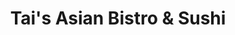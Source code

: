 ---
layout: place
title: Tai's Asian Bistro & Sushi
permalink: /ohio/columbus/tai-s-asian-bistro-sushi.html
stateAbbr: OH
stateName: Ohio
cityName: Columbus
seo:
  type: restaurant
  links: https://www.taisasianbistrocbus.com/
place_id: ChIJzfW8AmWOOIgR1-wo-7bwcl8
photos:
  - name: >-
      places/ChIJzfW8AmWOOIgR1-wo-7bwcl8/photos/AeeoHcJBxd1WVSZf8lyXYsauek0ShGJbVLbfkxuP4y8XGmJgOiAkIsi6-9MhhplbEBVCWWSslVbE3_O7ymWbDlIOoO2bC75u-fZEaFV3DB1JkhLMdX9RQ4jfzVsfg4g4cx-hL57i0x_2mHcJqtTuJYboH2t6DpfstRdFIYq-j4reHijS4RdlluYJBRE9K6hmVzVjJ9PQjTkyZdlbvdFOO1Y-5spZz5xChOqPYXeK-edYVHytDIReHtMr6_Ygh_PN_sEtfn8IPf_Oc57gRPC7CqAcF_OvmOyPD32ilAZE5mmIgL5cRmUOqYFzllaYKz3mLq6giBCqiRAgTVFQxkYSrInxYlSBLSAHh3Kdcmhvuc9n5G6kaxVRmcYrCx1nOYStlw2tCrFBT0wX4CeFjrtXETaPZd9hf04Lri3v6IQdRaKtPaLtE1WT
    widthPx: 1912
    heightPx: 1755
    authorAttributions:
      - displayName: Jeff V
        uri: https://maps.google.com/maps/contrib/104254729245801251656
        photoUri: >-
          https://lh3.googleusercontent.com/a-/ALV-UjXrGFmYfUMQF_BA_p5SS_Z6-utU8xIghKbAAD2Rq429j-zTw-dnsQ=s100-p-k-no-mo
    flagContentUri: >-
      https://www.google.com/local/imagery/report/?cb_client=maps_api_places.places_api&image_key=!1e10!2sCIHM0ogKEICAgICrnOPkoAE&hl=en-US
    googleMapsUri: >-
      https://www.google.com/maps/place//data=!3m4!1e2!3m2!1sCIHM0ogKEICAgICrnOPkoAE!2e10!4m2!3m1!1s0x88388e6502bcf5cd:0x5f72f0b6fb28ecd7
  - name: >-
      places/ChIJzfW8AmWOOIgR1-wo-7bwcl8/photos/AeeoHcKwSOHrVao2hl4VOw4GKmi7TXElrlWDmVYROf0BH8I1_1ed_1L8wWrAlmY6O7VU63Q2vdHVAuzUig8pJJOib1ELgj5vKS_7n5137YNxtwiUHracbeevz4zMP62-FdMsoiTLncwVdYaLaGsFMLtuiSi1d97oWgjNEvekI52hz3v3yPyfHSP0YPn_ejXH-sXXW_AbrxmO9wJkpXXnvs_bWArDRNKbmilwmSKnWNJA7H16Na1G9IlcU3PM9seJhFKYLB7fECsTvFW0K8ncuInVLUjpSfwxJ1fvNjSvba33p7OzuTAbuQjNiesKSPokYfAsxRubfurRdxM5xQAg-wYNLEMa-xmgdJMEhi7QYpd7RPZZnaonXHy3ZGIgUE3J2Kb8U5U6FYbuoP5O23BQEEmZkR-hS9maNFPPY27_m9TGGIYW6SI
    widthPx: 4032
    heightPx: 3024
    authorAttributions:
      - displayName: Charan Saketh
        uri: https://maps.google.com/maps/contrib/113266242155966959542
        photoUri: >-
          https://lh3.googleusercontent.com/a-/ALV-UjUSTkXXQ6oEgScz_BiMpf8ImUUhi0pcozgC0yBiL4Od4XK1IiOqGw=s100-p-k-no-mo
    flagContentUri: >-
      https://www.google.com/local/imagery/report/?cb_client=maps_api_places.places_api&image_key=!1e10!2sCIHM0ogKEICAgICMzPiI6wE&hl=en-US
    googleMapsUri: >-
      https://www.google.com/maps/place//data=!3m4!1e2!3m2!1sCIHM0ogKEICAgICMzPiI6wE!2e10!4m2!3m1!1s0x88388e6502bcf5cd:0x5f72f0b6fb28ecd7
  - name: >-
      places/ChIJzfW8AmWOOIgR1-wo-7bwcl8/photos/AeeoHcLF8o-fMz6E4dVjkBIJXwKqkxIOk6UAfMAkDvsM6DhXjAvqVB2Bfo3eALB9AVePBWvTNpypwvY6gjmzkFBHUPs8CM-LCyM8xMBsdhxSqhtn6SDm_kZhFrSc5OtdHYILXnNMRrmoSqg3WfpqZXzUs_sjYVN1w6UX7zsQW8SHEvJKKGsiKUj0PIR84zQnYa0AJeqg7flWZicYjp7DbgKBGIoFlZvhhaS0P1b0IGIWBWpDgWBk4IRzQAQueEhHRZX6DDrJdz7o3w9poIG7-Kjbf1mr1cFgaJfnKGiHvEwhMmkTWmesaTCbjwTG36NqBSrqezRYjc10LCfKp3g2xfC09hnJLcVVr6do6GG1LVAETFe2XsIi0Ns1dZZswIKOg-Uj2arQ6Q9uEdaJG4C6gLPgW47V951Qbi4xlcEBmLNC0FmtDw
    widthPx: 3024
    heightPx: 4032
    authorAttributions:
      - displayName: Jessica Larson
        uri: https://maps.google.com/maps/contrib/115436161829294555403
        photoUri: >-
          https://lh3.googleusercontent.com/a-/ALV-UjWFUCdAuaibwwlz_w5-2qhu84RkKbS_hwwYmuVim5CBrls4kSr8=s100-p-k-no-mo
    flagContentUri: >-
      https://www.google.com/local/imagery/report/?cb_client=maps_api_places.places_api&image_key=!1e10!2sCIHM0ogKEICAgMCot9vIQg&hl=en-US
    googleMapsUri: >-
      https://www.google.com/maps/place//data=!3m4!1e2!3m2!1sCIHM0ogKEICAgMCot9vIQg!2e10!4m2!3m1!1s0x88388e6502bcf5cd:0x5f72f0b6fb28ecd7
  - name: >-
      places/ChIJzfW8AmWOOIgR1-wo-7bwcl8/photos/AeeoHcIKjc0mO7-FQPRfyavXHX_-q7Q_hDA9pwtPzAncwafcSlKMVZhxX6FqXEI48oFR2Z7I1fttiXsLj2P17H6XDmmmB6u_tKAIkbs_tmauBR0S3J-LByAMKjXsdpBYwlyC41Pd4nbsCH3N0B6NaJEdLH-NldTakRZfQs8B_T0qi9yVqewrcWmiwdQFwK11dXvAzoOUJ1UP_cQiOnSVEV7xpK88P9hX3ygl1Z4yWRWhq79pm6puHFEoS-AA7MLIXe1TkfjidpwS1AOBHLaYDB7-lCMCpZv0hDFlF_4L0P0jVQRKrdpPdg2j2Wm3C9ZCTBfQfX40s1K1I_LfofqwhP_JU2W51YgxZ0t6wicmvzthr-T7-bD7ASNtdW4PZ6SmYFPt1JthFuWkl2VKBMnu9UzYJefmPkHRgt8iQHMTeaGH6bvGuA
    widthPx: 4000
    heightPx: 2250
    authorAttributions:
      - displayName: Jeff V
        uri: https://maps.google.com/maps/contrib/104254729245801251656
        photoUri: >-
          https://lh3.googleusercontent.com/a-/ALV-UjXrGFmYfUMQF_BA_p5SS_Z6-utU8xIghKbAAD2Rq429j-zTw-dnsQ=s100-p-k-no-mo
    flagContentUri: >-
      https://www.google.com/local/imagery/report/?cb_client=maps_api_places.places_api&image_key=!1e10!2sCIHM0ogKEICAgICrnOPkYA&hl=en-US
    googleMapsUri: >-
      https://www.google.com/maps/place//data=!3m4!1e2!3m2!1sCIHM0ogKEICAgICrnOPkYA!2e10!4m2!3m1!1s0x88388e6502bcf5cd:0x5f72f0b6fb28ecd7
  - name: >-
      places/ChIJzfW8AmWOOIgR1-wo-7bwcl8/photos/AeeoHcLfXFk9y8peiMUWMOy_22acZkzycswdeDi-PwTFMRz3sD9NOUUfncl0IBV5M7arzN8c06TVsGoiq1vSV-QiLcvLwY6a5HaVuGC3BsR6SGxfnwLSujfxw5O872gu1PBPgG8KPqlz8IcM8nJhmJE4B1_0Jrz_gSYqEwEeNrLvquYsO1gmFgdtRLVxDdT0yGcUKtvix_uEP9_ISUddm1AgM2k0gkPG2S00qo_ZpCr24gMkHv3nF8wyX50EH1E9vvcVqxw1ej3PRLDNKXy66JxyBmoF2XxG1Xh79co_rWQ6uBXieooUFcBkj1Ddm8IH1N4JjeU_wlwGw4wsnUwy-2_WAY5lFSEoplArljZ20QwfmI8IdWd7LU91hWKPTlSR4q55JdklJnllzUA8zVKatECQxWXhcZeLSwqj8xepVn75zTPMyuyFtn9KdfTy3UJiRjSG
    widthPx: 4080
    heightPx: 3072
    authorAttributions:
      - displayName: Mike Wilson
        uri: https://maps.google.com/maps/contrib/111538484583755108842
        photoUri: >-
          https://lh3.googleusercontent.com/a-/ALV-UjUpidBUGuXcpFVHLglbOoH8ZQCb0S0-BquDN8y2LUTfLH9JfmRZ=s100-p-k-no-mo
    flagContentUri: >-
      https://www.google.com/local/imagery/report/?cb_client=maps_api_places.places_api&image_key=!1e10!2sCIABIhAGbzzgID29KWfgNN4ACH38&hl=en-US
    googleMapsUri: >-
      https://www.google.com/maps/place//data=!3m4!1e2!3m2!1sCIABIhAGbzzgID29KWfgNN4ACH38!2e10!4m2!3m1!1s0x88388e6502bcf5cd:0x5f72f0b6fb28ecd7
  - name: >-
      places/ChIJzfW8AmWOOIgR1-wo-7bwcl8/photos/AeeoHcLA2pHuMZFk7sveqj_LVhfl6z2mSRiuzlWRXI30Kj5qFHOnBy8Seb9uRwYe9KNLGWQmBdVBayAJP6s_dIahLGYgCC37Z-qlI8DifwXIcC-o7hPFEDpnCfkbloMMhYsWjVcKGtrenCJ0LSRCImSyaTX_rEBmK8DwH1Y4E2-YaptDBwiEwtmXumgtMyXRDwVVBBGzLyFG3yBfbttGJ6MZCXtnR7MIpkr93GRDcPc4snHKGJxMdJJfhZ-DkgEVwkk5kNiFxShwp_INuv3tdvvYW7q7CWTfmg1m2kPnXtnkGRoQiI0brZYaIAF9E7FxuDSrcNNrfgDpjtePXAwGztUYW13ZL6rJBQfvBA5bCfe0Wido5Qd3_BES9hsMyclFWwaI35UkvoWv5Hxkwku1PmgJ-I5_G4fu3TdJMa5AOMnmYeARDQ
    widthPx: 2992
    heightPx: 2992
    authorAttributions:
      - displayName: Sharmin Sultana
        uri: https://maps.google.com/maps/contrib/105601726923758888627
        photoUri: >-
          https://lh3.googleusercontent.com/a-/ALV-UjUItepWlOHwTUbTQwqFXRrO1FILs8NyTnZkUAlyVZ6Tm2FTYPYMzw=s100-p-k-no-mo
    flagContentUri: >-
      https://www.google.com/local/imagery/report/?cb_client=maps_api_places.places_api&image_key=!1e10!2sCIHM0ogKEICAgIC7ytfJXQ&hl=en-US
    googleMapsUri: >-
      https://www.google.com/maps/place//data=!3m4!1e2!3m2!1sCIHM0ogKEICAgIC7ytfJXQ!2e10!4m2!3m1!1s0x88388e6502bcf5cd:0x5f72f0b6fb28ecd7
  - name: >-
      places/ChIJzfW8AmWOOIgR1-wo-7bwcl8/photos/AeeoHcJ2U38W_JBMEwgITvHSyEt_NBTZX7FYKsWhV1vHkootpmYw0_ywujDjZ2bQwQrncUlX6ykIIFWGRDoJEMdRdbpJL4xbckvulAHX189PTEm86Hlqp3pUGdimssLu1fJqT_dELgC2GAN_cgUb5Rpl3vH9gwtEZlNL4vYlsc_E8OAnCepNUC2CbPQ6cUlYHL5cfkIEKvYvAobXRgsebaOaSTyj2UTGSPjMT3FtlkL3MhT28cZKy15yEmMc-zfdpt0l9eHrBBFVrJzW512AKfyIJ5bJj_WhIyddD5hY5Kr1qqZwAdHe8c-FntyFtjfiiKFGi1fY-MeKGY6CareJE2WEbZlkWkSlD4wSmC9ktmK-3upvFuuX5pAlPFEycN6JYC6mubCEVs7ZX46p8rx8EEsG4aOlqwNPTBp8JKosg_83849qZ3tK
    widthPx: 3000
    heightPx: 4000
    authorAttributions:
      - displayName: Chazahc
        uri: https://maps.google.com/maps/contrib/110822465509209788267
        photoUri: >-
          https://lh3.googleusercontent.com/a-/ALV-UjVWkXaE27PtmIJJ6RhrNjEY6DZunNd6QcA4vjSLlLYRQDBmbfP0=s100-p-k-no-mo
    flagContentUri: >-
      https://www.google.com/local/imagery/report/?cb_client=maps_api_places.places_api&image_key=!1e10!2sCIHM0ogKEICAgICHhYn4mgE&hl=en-US
    googleMapsUri: >-
      https://www.google.com/maps/place//data=!3m4!1e2!3m2!1sCIHM0ogKEICAgICHhYn4mgE!2e10!4m2!3m1!1s0x88388e6502bcf5cd:0x5f72f0b6fb28ecd7
  - name: >-
      places/ChIJzfW8AmWOOIgR1-wo-7bwcl8/photos/AeeoHcL5n93gJOP0Xc-NUoF1qPbvzj7Kghf-2OaXFvTGDgbSdSoLoDTK7CL11dSWa_UxT0sYAfYcJS7HzejQDeiQDJvkOlx6okpQpWuqcsCyev6y36d3jp8RzZJ8YJ_xVM0HwZTSM_Cmk8flniv4AfeH0mLGt5VwfSaEkLqlHH53N9_2WTcmlpc3ulM-bgwK8ZY1Y2WndBfar68UcU_864Z4OIddEyFV4ZOcG2j4SCXldZ-e4vYjUvJz-9g7UkyVYKWR1deHmMe0zz68FClxOazJKK00b4bVUUUSp15fJ1AIbijgw35ZvpYJW7VLMTJkLdruxBAVJ--j3z_pJBxsv9JDWtPtGqxPHM-FynGRBkX_UiaWeg0kLU8GeikCjJeNmmBAndwZNMi4UWez3mJoJW_vnIuq5Rz1HHYti5ATjbnZiOqVGgmv
    widthPx: 4080
    heightPx: 3072
    authorAttributions:
      - displayName: Ms. MD
        uri: https://maps.google.com/maps/contrib/107362673996562632876
        photoUri: >-
          https://lh3.googleusercontent.com/a/ACg8ocK9sUvZu3nbLpWMpvfYvXhX767HDtBFDSTY-__hcdXThqdUg_F1=s100-p-k-no-mo
    flagContentUri: >-
      https://www.google.com/local/imagery/report/?cb_client=maps_api_places.places_api&image_key=!1e10!2sCIHM0ogKEICAgIC7kObJyQE&hl=en-US
    googleMapsUri: >-
      https://www.google.com/maps/place//data=!3m4!1e2!3m2!1sCIHM0ogKEICAgIC7kObJyQE!2e10!4m2!3m1!1s0x88388e6502bcf5cd:0x5f72f0b6fb28ecd7
  - name: >-
      places/ChIJzfW8AmWOOIgR1-wo-7bwcl8/photos/AeeoHcK1ICWHE9Bx8sAmzPTWBbBk02fUG54BtBhkR60eOzJmpThnuhtLou-8ARG5Aro8rpBnw5hBYIbwysQ8RUn4fYBYodNdY_4tnWtzbmGrd7_TBLZFe-CqkXVdJgS7sH-yKirxve5j_Kc5_rFhsR0asn4SBC0uuYbbr0GTm96L7rpLATjL5uGawNqMXmSsNh1IkIZ4xRIqVYZG8Gxw3_hibYPVQDbdHCtPiAA5QTtSe4j5mgG0k-WLzBQk61M8oNSgKXdwHXzdck-RoHqyvL30rT17io0n9aU5bGOdP_Mdria0kl2OIjBe-RMYSk_3WMRQAqT1-J0g9_1Uos1xHdI3CVizLWmmFGeJyV4mt3t-kNsFDOr9QgNaLHvAKZev2UBPCCMowPnu2ebj5flvpvxkQQVucX6tRZNijUYhVP2tGTo2qNFk70iSn8JTCfv6RQ
    widthPx: 4000
    heightPx: 3000
    authorAttributions:
      - displayName: Sarah O'Connor
        uri: https://maps.google.com/maps/contrib/104432679004171026521
        photoUri: >-
          https://lh3.googleusercontent.com/a-/ALV-UjVDk55cz5eAocK8vOAfD8aE98mXe7y71-oLHijnMmSlsYH9-sfc=s100-p-k-no-mo
    flagContentUri: >-
      https://www.google.com/local/imagery/report/?cb_client=maps_api_places.places_api&image_key=!1e10!2sCIABIhAGbzaqOBHxG2fjNQQACpvF&hl=en-US
    googleMapsUri: >-
      https://www.google.com/maps/place//data=!3m4!1e2!3m2!1sCIABIhAGbzaqOBHxG2fjNQQACpvF!2e10!4m2!3m1!1s0x88388e6502bcf5cd:0x5f72f0b6fb28ecd7
  - name: >-
      places/ChIJzfW8AmWOOIgR1-wo-7bwcl8/photos/AeeoHcJGQLKD4Qrkoh1mLr0mHdIxyU6-tVWxht_oejz__TGuTlyH7scmhUbVN3jm6Gz7uwxFK-4kc05_yChS3fitocKHG1PIWiOqMcigaJNdmqnomX98G33OwTUnvm3vGxgvXe-KQkwpz-QGQX1OUA-So4wQOkht5EKiPMBV3nZmtpMNcfgmzOs1z1rDBBuZQBNGnQSjScAKTURNbAlGpYZx27T9PIQaky_B7IQ-S-oPgpGHm3dUSFH4-i4L-NCmuROjCPnQGyuqmBYyc7zthMY3BTcjsxiTu7HPF4i9BSJ2FmcFeUgTsyON8PBTB5IXw14igdtNpY7M-5g0mlzLXzoQ1jDzf9_ITOJ42Q3-j3tEHn1OkXIXF1s61Ex7o8zTL46NAKFKqRY4hWrTex57fQH2MpAl9tRMCrumqDVTSmPAoAYyIH0
    widthPx: 4032
    heightPx: 3024
    authorAttributions:
      - displayName: Jay Su
        uri: https://maps.google.com/maps/contrib/109746999969804668156
        photoUri: >-
          https://lh3.googleusercontent.com/a-/ALV-UjXtZBx7fQApP77b2UvfKspE5gKeFwd4xn6n_9lKHlb_ZbJurFrs=s100-p-k-no-mo
    flagContentUri: >-
      https://www.google.com/local/imagery/report/?cb_client=maps_api_places.places_api&image_key=!1e10!2sCIHM0ogKEICAgID3vaPwnAE&hl=en-US
    googleMapsUri: >-
      https://www.google.com/maps/place//data=!3m4!1e2!3m2!1sCIHM0ogKEICAgID3vaPwnAE!2e10!4m2!3m1!1s0x88388e6502bcf5cd:0x5f72f0b6fb28ecd7
address: 1285 W Lane Ave, Columbus, OH 43221, USA
street: 1285 W Lane Ave
city: Columbus
state: OH
zip: '43221'
country: USA
neighborhood: West Campus
latitude: '40.006399'
longitude: '-83.044237'
accessibility_options:
  wheelchairAccessibleParking: true
  wheelchairAccessibleEntrance: true
  wheelchairAccessibleRestroom: true
  wheelchairAccessibleSeating: true
business_status: OPERATIONAL
name: Tai's Asian Bistro & Sushi
google_maps_links:
  directionsUri: >-
    https://www.google.com/maps/dir//''/data=!4m7!4m6!1m1!4e2!1m2!1m1!1s0x88388e6502bcf5cd:0x5f72f0b6fb28ecd7!3e0
  placeUri: https://maps.google.com/?cid=6877824249636646103
  writeAReviewUri: >-
    https://www.google.com/maps/place//data=!4m3!3m2!1s0x88388e6502bcf5cd:0x5f72f0b6fb28ecd7!12e1
  reviewsUri: >-
    https://www.google.com/maps/place//data=!4m4!3m3!1s0x88388e6502bcf5cd:0x5f72f0b6fb28ecd7!9m1!1b1
  photosUri: >-
    https://www.google.com/maps/place//data=!4m3!3m2!1s0x88388e6502bcf5cd:0x5f72f0b6fb28ecd7!10e5
primary_type: Asian Restaurant
opening_hours:
  regular: null
  current: null
secondary_opening_hours:
  regular:
    weekdayDescriptions: null
    type: null
  current:
    weekdayDescriptions: null
    type: null
phone: (614) 485-0016
price_level: PRICE_LEVEL_INEXPENSIVE
price_range: $10 &ndash; $20
rating: '4.5'
rating_count: 0
website: https://www.taisasianbistrocbus.com/
description: >-
  Discover Tai's Asian Bistro in Columbus, OH$$$Nestled in the heart of
  Columbus, OH, Tai's Asian Bistro & Sushi offers a welcoming spot for enjoying
  a mix of Asian fusion flavors that blend traditional and modern tastes. This
  casual eatery serves up fresh dishes like pho and sushi, making it a go-to
  choice for those seeking flavorful options in a relaxed setting. With an
  emphasis on generous portions and affordable pricing, it's ideal for anyone
  exploring nearby sushi spots or craving authentic Asian-inspired meals. The
  menu highlights a variety of options, including bubble tea and other light
  favorites, ensuring a satisfying experience for diners looking for variety
  without the fuss.
generative_summary: >-
  Discover Tai's Asian Bistro in Columbus, OH$$$Nestled in the heart of
  Columbus, OH, Tai's Asian Bistro & Sushi offers a welcoming spot for enjoying
  a mix of Asian fusion flavors that blend traditional and modern tastes. This
  casual eatery serves up fresh dishes like pho and sushi, making it a go-to
  choice for those seeking flavorful options in a relaxed setting. With an
  emphasis on generous portions and affordable pricing, it's ideal for anyone
  exploring nearby sushi spots or craving authentic Asian-inspired meals. The
  menu highlights a variety of options, including bubble tea and other light
  favorites, ensuring a satisfying experience for diners looking for variety
  without the fuss.
generative_disclosure: Summarized by AI using the Grok-3-Mini model.
reviews:
  - name: >-
      places/ChIJzfW8AmWOOIgR1-wo-7bwcl8/reviews/ChZDSUhNMG9nS0VJQ0FnTUR3MmJtYU53EAE
    relativePublishTimeDescription: 2 weeks ago
    rating: 5
    text:
      text: >-
        We had an amazing dining experience at Tai's Restaurant! The Singapore
        Noodle dish was a standout - loaded with a generous amount of juicy
        chicken, succulent shrimp, and perfectly cooked egg.


        But the real showstopper was the Shrimp Salt and Pepper. Crispy on the
        outside, tender on the inside, and full of flavor - it was absolute
        perfection!


        The portions were generous, the prices were reasonable, and the service
        was top-notch. We can't wait to come back and try more of Tai's
        delicious offerings!
      languageCode: en
    originalText:
      text: >-
        We had an amazing dining experience at Tai's Restaurant! The Singapore
        Noodle dish was a standout - loaded with a generous amount of juicy
        chicken, succulent shrimp, and perfectly cooked egg.


        But the real showstopper was the Shrimp Salt and Pepper. Crispy on the
        outside, tender on the inside, and full of flavor - it was absolute
        perfection!


        The portions were generous, the prices were reasonable, and the service
        was top-notch. We can't wait to come back and try more of Tai's
        delicious offerings!
      languageCode: en
    authorAttribution:
      displayName: B S
      uri: https://www.google.com/maps/contrib/100483839888062542409/reviews
      photoUri: >-
        https://lh3.googleusercontent.com/a-/ALV-UjWzy6jSTOz8JCJYpPB-AOlXbaPSehQrJXWBnRfnRENodMUiQ5bd=s128-c0x00000000-cc-rp-mo-ba3
    publishTime: '2025-03-26T23:26:26.065350Z'
    flagContentUri: >-
      https://www.google.com/local/review/rap/report?postId=ChZDSUhNMG9nS0VJQ0FnTUR3MmJtYU53EAE&d=17924085&t=1
    googleMapsUri: >-
      https://www.google.com/maps/reviews/data=!4m6!14m5!1m4!2m3!1sChZDSUhNMG9nS0VJQ0FnTUR3MmJtYU53EAE!2m1!1s0x88388e6502bcf5cd:0x5f72f0b6fb28ecd7
  - name: >-
      places/ChIJzfW8AmWOOIgR1-wo-7bwcl8/reviews/ChZDSUhNMG9nS0VJQ0FnTUR3bEptM0xnEAE
    relativePublishTimeDescription: 3 weeks ago
    rating: 5
    text:
      text: >-
        Okay, this is a hidden gem! The food was authentic and reminded me of
        Chinese street food. Nothing was oily or over sauces. Everything tasted
        FRESH and the staff went above and beyond to accommodate my order ( I
        added and subtracted from the original dish). They were very friendly.
        Funky atmosphere- good vibes. I’m in. Can’t wait to go back and try the
        Pho.
      languageCode: en
    originalText:
      text: >-
        Okay, this is a hidden gem! The food was authentic and reminded me of
        Chinese street food. Nothing was oily or over sauces. Everything tasted
        FRESH and the staff went above and beyond to accommodate my order ( I
        added and subtracted from the original dish). They were very friendly.
        Funky atmosphere- good vibes. I’m in. Can’t wait to go back and try the
        Pho.
      languageCode: en
    authorAttribution:
      displayName: Megan R
      uri: https://www.google.com/maps/contrib/109057432192273376575/reviews
      photoUri: >-
        https://lh3.googleusercontent.com/a-/ALV-UjVXpAgDU30ctC9GUY1-8uI5Xaa2DDHijQoCXLgu_wg1xA6cryF_7g=s128-c0x00000000-cc-rp-mo-ba3
    publishTime: '2025-03-23T19:58:43.222775Z'
    flagContentUri: >-
      https://www.google.com/local/review/rap/report?postId=ChZDSUhNMG9nS0VJQ0FnTUR3bEptM0xnEAE&d=17924085&t=1
    googleMapsUri: >-
      https://www.google.com/maps/reviews/data=!4m6!14m5!1m4!2m3!1sChZDSUhNMG9nS0VJQ0FnTUR3bEptM0xnEAE!2m1!1s0x88388e6502bcf5cd:0x5f72f0b6fb28ecd7
  - name: >-
      places/ChIJzfW8AmWOOIgR1-wo-7bwcl8/reviews/ChZDSUhNMG9nS0VJQ0FnTUR3dmUtOU1nEAE
    relativePublishTimeDescription: 2 weeks ago
    rating: 5
    text:
      text: >-
        Absolutely stellar place! Very well decorated, super friendly staff and
        the food was amazing and well priced. Flavorful and fresh, definitely
        will be returning and recommending to everyone! :) Got Sushi F (Chef
        Choice Sushi and Sashimi) and the Rice Noodle Salad! Amazing!!! 🌟
      languageCode: en
    originalText:
      text: >-
        Absolutely stellar place! Very well decorated, super friendly staff and
        the food was amazing and well priced. Flavorful and fresh, definitely
        will be returning and recommending to everyone! :) Got Sushi F (Chef
        Choice Sushi and Sashimi) and the Rice Noodle Salad! Amazing!!! 🌟
      languageCode: en
    authorAttribution:
      displayName: bass_clarinet
      uri: https://www.google.com/maps/contrib/107299144912021833282/reviews
      photoUri: >-
        https://lh3.googleusercontent.com/a-/ALV-UjVzFio7wARmVkWW17OoSeQkou9y1doiXHA3sOU1w3Fyzi3EgDbm=s128-c0x00000000-cc-rp-mo
    publishTime: '2025-03-27T19:59:46.018947Z'
    flagContentUri: >-
      https://www.google.com/local/review/rap/report?postId=ChZDSUhNMG9nS0VJQ0FnTUR3dmUtOU1nEAE&d=17924085&t=1
    googleMapsUri: >-
      https://www.google.com/maps/reviews/data=!4m6!14m5!1m4!2m3!1sChZDSUhNMG9nS0VJQ0FnTUR3dmUtOU1nEAE!2m1!1s0x88388e6502bcf5cd:0x5f72f0b6fb28ecd7
  - name: >-
      places/ChIJzfW8AmWOOIgR1-wo-7bwcl8/reviews/ChZDSUhNMG9nS0VJQ0FnSUQzdmFQd0xBEAE
    relativePublishTimeDescription: 4 months ago
    rating: 5
    text:
      text: >-
        We visited Tai’s Asian Bistro & Sushi with our kids and had a great
        experience. The food was delicious, and the portion sizes were
        huge—definitely worth the price. While it was very crowded on a Sunday
        afternoon, the food itself made up for it. The atmosphere isn’t much
        about aesthetics or vibes; it’s more of a place for people who just love
        good food. If you’re hungry and in the area, this spot delivers!
      languageCode: en
    originalText:
      text: >-
        We visited Tai’s Asian Bistro & Sushi with our kids and had a great
        experience. The food was delicious, and the portion sizes were
        huge—definitely worth the price. While it was very crowded on a Sunday
        afternoon, the food itself made up for it. The atmosphere isn’t much
        about aesthetics or vibes; it’s more of a place for people who just love
        good food. If you’re hungry and in the area, this spot delivers!
      languageCode: en
    authorAttribution:
      displayName: Jay Su
      uri: https://www.google.com/maps/contrib/109746999969804668156/reviews
      photoUri: >-
        https://lh3.googleusercontent.com/a-/ALV-UjXtZBx7fQApP77b2UvfKspE5gKeFwd4xn6n_9lKHlb_ZbJurFrs=s128-c0x00000000-cc-rp-mo-ba5
    publishTime: '2024-11-18T03:24:49.321250Z'
    flagContentUri: >-
      https://www.google.com/local/review/rap/report?postId=ChZDSUhNMG9nS0VJQ0FnSUQzdmFQd0xBEAE&d=17924085&t=1
    googleMapsUri: >-
      https://www.google.com/maps/reviews/data=!4m6!14m5!1m4!2m3!1sChZDSUhNMG9nS0VJQ0FnSUQzdmFQd0xBEAE!2m1!1s0x88388e6502bcf5cd:0x5f72f0b6fb28ecd7
  - name: >-
      places/ChIJzfW8AmWOOIgR1-wo-7bwcl8/reviews/ChdDSUhNMG9nS0VJQ0FnSUNQZ0lXeS13RRAB
    relativePublishTimeDescription: 4 months ago
    rating: 4
    text:
      text: >-
        Random late-night choice after an OSU volleyball game. (Our girls won
        over Rutgers in 3). So glad I stumbled in here. I couldn’t believe how
        busy they were, but the good food and HUGE portions soon made it clear.
        The menu is extensive to say the least. It’s a bit overwhelming for a
        newbie. But I made some

        Good choices and was pleased.
      languageCode: en
    originalText:
      text: >-
        Random late-night choice after an OSU volleyball game. (Our girls won
        over Rutgers in 3). So glad I stumbled in here. I couldn’t believe how
        busy they were, but the good food and HUGE portions soon made it clear.
        The menu is extensive to say the least. It’s a bit overwhelming for a
        newbie. But I made some

        Good choices and was pleased.
      languageCode: en
    authorAttribution:
      displayName: David Trisel
      uri: https://www.google.com/maps/contrib/112696675777650606440/reviews
      photoUri: >-
        https://lh3.googleusercontent.com/a-/ALV-UjWmjaDhEULzlllus7aBnaYzl9DXX8OcyJWpMfhxgT7A0VLHeB0m=s128-c0x00000000-cc-rp-mo-ba5
    publishTime: '2024-11-20T15:23:29.191076Z'
    flagContentUri: >-
      https://www.google.com/local/review/rap/report?postId=ChdDSUhNMG9nS0VJQ0FnSUNQZ0lXeS13RRAB&d=17924085&t=1
    googleMapsUri: >-
      https://www.google.com/maps/reviews/data=!4m6!14m5!1m4!2m3!1sChdDSUhNMG9nS0VJQ0FnSUNQZ0lXeS13RRAB!2m1!1s0x88388e6502bcf5cd:0x5f72f0b6fb28ecd7
review_summary: >-
  What Customers Are Buzzing About$$$Folks rave about the fresh and authentic
  flavors at this spot, with standout dishes like noodles and seafood
  preparations earning high marks for their taste and generous servings. Many
  appreciate the friendly service and welcoming vibe that make it a solid pick
  for casual get-togethers or solo meals, even on busy nights. While the
  extensive menu might feel overwhelming at first, reviewers consistently note
  that the value and quality make it worth trying new items. Overall, it's
  praised as a reliable choice for tasty, well-priced eats that leave you
  wanting more, blending fun atmosphere with solid execution to keep customers
  coming back.
review_disclosure: Summarized by AI using the Grok-3-Mini model.
parking_options:
  freeParkingLot: true
  freeStreetParking: true
  valetParking: false
payment_options:
  acceptsCreditCards: true
  acceptsDebitCards: true
  acceptsCashOnly: false
  acceptsNfc: true
allow_dogs: null
curbside_pickup: false
delivery: true
dine_in: true
good_for_children: true
good_for_groups: true
good_for_sports: false
live_music: false
menu_for_children: false
outdoor_seating: true
reservable: false
restroom: true
serves_beer: true
serves_breakfast: false
serves_brunch: false
serves_cocktails: true
serves_coffee: true
serves_dinner: true
serves_dessert: true
serves_lunch: true
serves_vegetarian_food: true
serves_wine: true
takeout: true
update_category: pro
places_description: >-
  A straightforward outlet dishing up Asian fare from wontons to pad Thai to
  sushi.

---